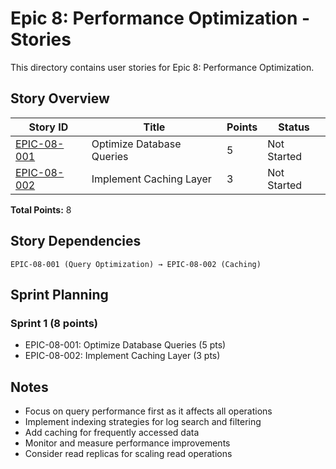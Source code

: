 # Epic 8: Performance Optimization - Stories

This directory contains user stories for Epic 8: Performance Optimization.

## Story Overview

| Story ID                    | Title                     | Points | Status      |
| --------------------------- | ------------------------- | ------ | ----------- |
| [EPIC-08-001](story-001.md) | Optimize Database Queries | 5      | Not Started |
| [EPIC-08-002](story-002.md) | Implement Caching Layer   | 3      | Not Started |

**Total Points:** 8

## Story Dependencies

```text
EPIC-08-001 (Query Optimization) → EPIC-08-002 (Caching)
```

## Sprint Planning

### Sprint 1 (8 points)

- EPIC-08-001: Optimize Database Queries (5 pts)
- EPIC-08-002: Implement Caching Layer (3 pts)

## Notes

- Focus on query performance first as it affects all operations
- Implement indexing strategies for log search and filtering
- Add caching for frequently accessed data
- Monitor and measure performance improvements
- Consider read replicas for scaling read operations
